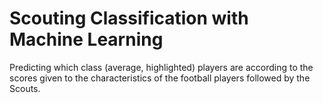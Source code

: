 # Scouting Classification with Machine Learning

Predicting which class (average, highlighted) players are according to the scores given to the characteristics of the football players followed by the Scouts.
